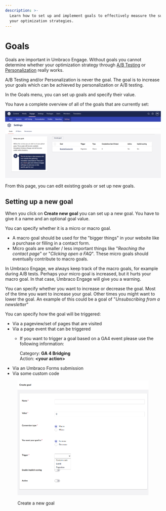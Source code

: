 ```yaml
---
description: >-
  Learn how to set up and implement goals to effectively measure the success of
  your optimization strategies.
---
```


# Goals

Goals are important in Umbraco Engage. Without goals you cannot determine whether your optimization strategy through [A/B Testing](../ab-testing/) or [Personalization](../personalization/) really works.

A/B Testing and/or Personalization is never the goal. The goal is to increase your goals which can be achieved by personalization or A/B testing.

In the Goals menu, you can set up goals and specify their value.

You have a complete overview of all of the goals that are currently set:

![Settings dashboard in the Enage section](../../.gitbook/assets/Settings-Goals-v16.png)

From this page, you can edit existing goals or set up new goals.

## Setting up a new goal

When you click on **Create new goal** you can set up a new goal. You have to give it a name and an optional goal value.

You can specify whether it is a micro or macro goal.

* A macro goal should be used for the "bigger things" in your website like a purchase or filling in a contact form.
* Micro goals are smaller / less important things like "_Reaching the contact page_" or "_Clicking open a FAQ_". These micro goals should eventually contribute to macro goals.

In Umbraco Engage, we always keep track of the macro goals, for example during A/B tests. Perhaps your micro goal is increased, but it hurts your macro goal. In that case, Umbraco Engage will give you a warning.

You can specify whether you want to increase or decrease the goal. Most of the time you want to increase your goal. Other times you might want to lower the goal. An example of this could be a goal of "_Unsubscribing from a newsletter_"

You can specify how the goal will be triggered:

* Via a pageview/set of pages that are visited
* Via a page event that can be triggered
  *   If you want to trigger a goal based on a GA4 event please use the following information:

      Category: **GA 4 Bridging**\
      Action: **\<your action>**
* Via an Umbraco Forms submission
* Via some custom code

<figure><img src="../../.gitbook/assets/settings-create-goal-v16.png" alt=""><figcaption><p>Create a new goal</p></figcaption></figure>
